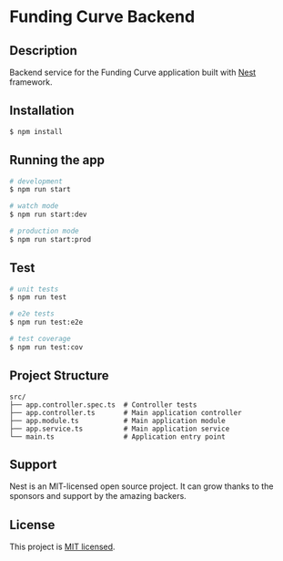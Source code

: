 # Funding Curve Backend

## Description

Backend service for the Funding Curve application built with [Nest](https://github.com/nestjs/nest) framework.

## Installation

```bash
$ npm install
```

## Running the app

```bash
# development
$ npm run start

# watch mode
$ npm run start:dev

# production mode
$ npm run start:prod
```

## Test

```bash
# unit tests
$ npm run test

# e2e tests
$ npm run test:e2e

# test coverage
$ npm run test:cov
```

## Project Structure

```
src/
├── app.controller.spec.ts  # Controller tests
├── app.controller.ts       # Main application controller
├── app.module.ts           # Main application module
├── app.service.ts          # Main application service
└── main.ts                 # Application entry point
```

## Support

Nest is an MIT-licensed open source project. It can grow thanks to the sponsors and support by the amazing backers.

## License

This project is [MIT licensed](LICENSE).
